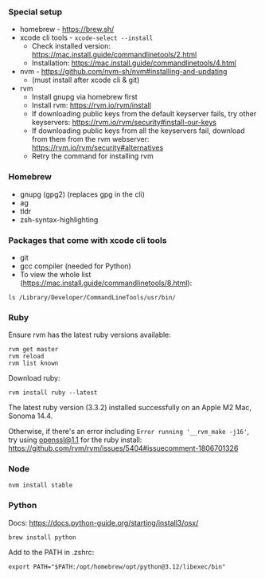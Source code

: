 ### Special setup
- homebrew - https://brew.sh/
- xcode cli tools - `xcode-select --install`
  - Check installed version: https://mac.install.guide/commandlinetools/2.html
  - Installation: https://mac.install.guide/commandlinetools/4.html
- nvm - https://github.com/nvm-sh/nvm#installing-and-updating
  - (must install after xcode cli & git)
- rvm
  - Install gnupg via homebrew first
  - Install rvm: https://rvm.io/rvm/install
  - If downloading public keys from the default keyserver fails, try other keyservers: https://rvm.io/rvm/security#install-our-keys
  - If downloading public keys from all the keyservers fail, download from them from the rvm webserver: https://rvm.io/rvm/security#alternatives
  - Retry the command for installing rvm

### Homebrew
- gnupg (gpg2) (replaces gpg in the cli)
- ag
- tldr
- zsh-syntax-highlighting

### Packages that come with xcode cli tools
- git
- gcc compiler (needed for Python)
- To view the whole list (https://mac.install.guide/commandlinetools/8.html):
```
ls /Library/Developer/CommandLineTools/usr/bin/
```

### Ruby

Ensure rvm has the latest ruby versions available:
```
rvm get master
rvm reload
rvm list known
```

Download ruby:
```
rvm install ruby --latest
```
The latest ruby version (3.3.2) installed successfully on an Apple M2 Mac, Sonoma 14.4.

Otherwise, if there's an error including `Error running '__rvm_make -j16'`, try using openssl@1.1 for the ruby install: https://github.com/rvm/rvm/issues/5404#issuecomment-1806701326

### Node
```
nvm install stable
```

### Python
Docs: https://docs.python-guide.org/starting/install3/osx/
```
brew install python
```
Add to the PATH in .zshrc:
```
export PATH="$PATH:/opt/homebrew/opt/python@3.12/libexec/bin"
```
